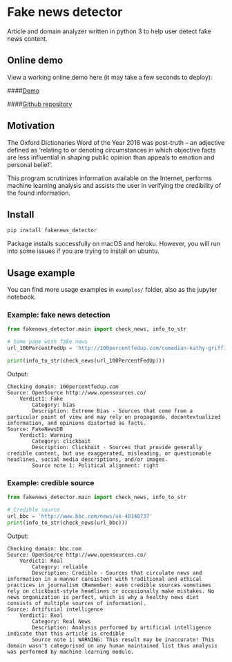 # Fake news detector
Article and domain analyzer written in python 3 to help user detect fake news content.

## Online demo
View a working online demo here (it may take a few seconds to deploy):

####[Demo](https://protected-inlet-79294.herokuapp.com/)

####[Github repository](https://github.com/MieszkoMakuch/fakenews-detector-demo)

## Motivation
The Oxford Dictionaries Word of the Year 2016 was post-truth – an adjective defined as ‘relating to or denoting circumstances in which objective facts are less influential in shaping public opinion than appeals to emotion and personal belief’.

This program scrutinizes information available on the Internet, performs machine learning analysis and assists the user in verifying the credibility of the found information.

## Install
```bash
pip install fakenews_detector
```
Package installs successfully on macOS and heroku. However, you will run into some issues if you are trying to install on ubuntu.
## Usage example
You can find more usage examples in `examples/` folder, also as the jupyter notebook.

### Example: fake news detection
```python
from fakenews_detector.main import check_news, info_to_str

# Some page with fake news
url_100PercentFedUp = 'http://100percentfedup.com/comedian-kathy-griffins-7th-final-venue-cancelswhos-laughing-now/'

print(info_to_str(check_news(url_100PercentFedUp)))

```
Output:
```
Checking domain: 100percentfedup.com
Source: OpenSource http://www.opensources.co/
	Verdict1: Fake
		Category: bias
		Description: Extreme Bias - Sources that come from a particular point of view and may rely on propaganda, decontextualized information, and opinions distorted as facts.
Source: FakeNewsDB
	Verdict1: Warning
		Category: clickbait
		Description: Clickbait - Sources that provide generally credible content, but use exaggerated, misleading, or questionable headlines, social media descriptions, and/or images.
		Source note 1: Political alignment: right

```
### Example: credible source
```python
from fakenews_detector.main import check_news, info_to_str

# Credible source
url_bbc = 'http://www.bbc.com/news/uk-40148737'
print(info_to_str(check_news(url_bbc)))

```
Output:
```
Checking domain: bbc.com
Source: OpenSource http://www.opensources.co/
	Verdict1: Real
		Category: reliable
		Description: Credible - Sources that circulate news and information in a manner consistent with traditional and ethical practices in journalism (Remember: even credible sources sometimes rely on clickbait-style headlines or occasionally make mistakes. No news organization is perfect, which is why a healthy news diet consists of multiple sources of information).
Source: Artificial intelligence
	Verdict1: Real
		Category: Real News
		Description: Analysis performed by artificial intelligence indicate that this article is credible
		Source note 1: WARNING: This result may be inaccurate! This domain wasn't categorised on any human maintained list thus analysis was performed by machine learning module.


```